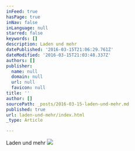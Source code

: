 ```yaml
---
inFeed: true
hasPage: true
inNav: false
inLanguage: null
starred: false
keywords: []
description: Laden und mehr
datePublished: '2016-03-15T21:06:29.761Z'
dateModified: '2016-03-15T21:03:48.337Z'
authors: []
publisher:
  name: null
  domain: null
  url: null
  favicon: null
title: ''
author: []
sourcePath: _posts/2016-03-15-laden-und-mehr.md
published: true
url: laden-und-mehr/index.html
_type: Article

---
```

Laden und mehr
![](https://the-grid-user-content.s3-us-west-2.amazonaws.com/30df1a52-b97d-41ec-831c-7bb07fa20166.jpg)